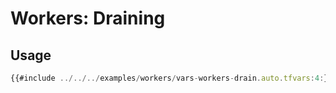 # Workers: Draining

## Usage

```javascript
{{#include ../../../examples/workers/vars-workers-drain.auto.tfvars:4:}}
```
